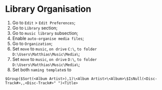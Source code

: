 # Library Organisation

1. Go to `Edit` > `Edit Preferences`;
2. Go to `Library` section;
3. Go to `music library` subsection;
4. Enable `auto-organise media files`;
5. Go to `Organization`;
6. Set `move` to `music`, `on drive` `C:\`, `to folder` `D:\Users\Matthias\Music\Media\`;
7. Set `move` to `music`, `on drive` `D:\`, `to folder` `D:\Users\Matthias\Music\Media\`;
8. Set both `naming template`s to

```$Group($Sort(<Album Artist>),1)\<Album Artist>\<Album>\$IsNull(<Disc-Track#>,,<Disc-Track#>" ")<Title>```
